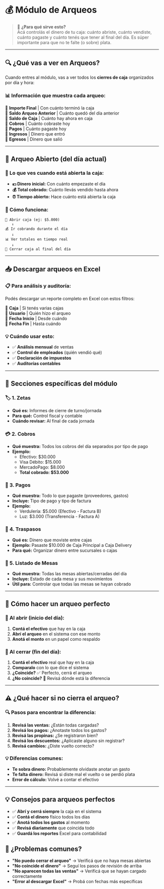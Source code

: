 # 💰 Módulo de Arqueos
<div id="arqueos"></div>

> 🎯 **¿Para qué sirve esto?**  
> Acá controlás el dinero de tu caja: cuánto abriste, cuánto vendiste, cuánto pagaste y cuánto tenés que tener al final del día. Es súper importante para que no te falte (o sobre) plata.

---

## 🔍 **¿Qué vas a ver en Arqueos?**

Cuando entres al módulo, vas a ver todos los **cierres de caja** organizados por día y hora:

### **📊 Información que muestra cada arqueo:**

🔹 **Importe Final** | Con cuánto terminó la caja  
🔹 **Saldo Arqueo Anterior** | Cuánto quedó del día anterior  
🔹 **Saldo de Caja** | Cuánto hay ahora en caja  
🔹 **Cobros** | Cuánto cobraste hoy  
🔹 **Pagos** | Cuánto pagaste hoy  
🔹 **Ingresos** | Dinero que entró  
🔹 **Egresos** | Dinero que salió

---

## 📅 **Arqueo Abierto (del día actual)**

### **👀 Lo que ves cuando está abierta la caja:**
- **💵 Dinero inicial:** Con cuánto empezaste el día
- **💰 Total cobrado:** Cuánto llevás vendido hasta ahora
- **⏰ Tiempo abierto:** Hace cuánto está abierta la caja

### **🔄 Cómo funciona:**
```
🌅 Abrir caja (ej: $5.000)
   ↓
💰 Ir cobrando durante el día
   ↓
📊 Ver totales en tiempo real
   ↓
🌙 Cerrar caja al final del día
```

---

## 📥 **Descargar arqueos en Excel**

### **📋 Para análisis y auditoría:**
Podés descargar un reporte completo en Excel con estos filtros:

🔹 **Caja** | Si tenés varias cajas  
🔹 **Usuario** | Quién hizo el arqueo  
🔹 **Fecha Inicio** | Desde cuándo  
🔹 **Fecha Fin** | Hasta cuándo

### **💡 Cuándo usar esto:**
- ✅ **Análisis mensual** de ventas
- ✅ **Control de empleados** (quién vendió qué)
- ✅ **Declaración de impuestos**
- ✅ **Auditorías contables**

---

## 📂 **Secciones específicas del módulo**

### **🏷️ 1. Zetas**
- **Qué es:** Informes de cierre de turno/jornada
- **Para qué:** Control fiscal y contable
- **Cuándo revisar:** Al final de cada jornada

### **💳 2. Cobros**
- **Qué muestra:** Todos los cobros del día separados por tipo de pago
- **Ejemplo:**
  - Efectivo: $30.000
  - Visa Débito: $15.000  
  - MercadoPago: $8.000
  - **Total cobrado: $53.000**

### **💸 3. Pagos**
- **Qué muestra:** Todo lo que pagaste (proveedores, gastos)
- **Incluye:** Tipo de pago y tipo de factura
- **Ejemplo:**
  - Verdulería: $5.000 (Efectivo - Factura B)
  - Luz: $3.000 (Transferencia - Factura A)

### **🔄 4. Traspasos**  
- **Qué es:** Dinero que moviste entre cajas
- **Ejemplo:** Pasaste $10.000 de Caja Principal a Caja Delivery
- **Para qué:** Organizar dinero entre sucursales o cajas

### **🏪 5. Listado de Mesas**
- **Qué muestra:** Todas las mesas abiertas/cerradas del día
- **Incluye:** Estado de cada mesa y sus movimientos
- **Útil para:** Controlar que todas las mesas se hayan cobrado

---

## 🔢 **Cómo hacer un arqueo perfecto**

### **🌅 Al abrir (inicio del día):**
1. **Contá el efectivo** que hay en la caja
2. **Abrí el arqueo** en el sistema con ese monto
3. **Anotá el monto** en un papel como respaldo

### **🌙 Al cerrar (fin del día):**
1. **Contá el efectivo** real que hay en la caja
2. **Comparalo** con lo que dice el sistema
3. **¿Coincide?** ✅ Perfecto, cerrá el arqueo
4. **¿No coincide?** 🚨 Revisá dónde está la diferencia

---

## ⚠️ **¿Qué hacer si no cierra el arqueo?**

### **🔍 Pasos para encontrar la diferencia:**

1. **Revisá las ventas:** ¿Están todas cargadas?
2. **Revisá los pagos:** ¿Anotaste todos los gastos?
3. **Revisá las propinas:** ¿Se registraron bien?
4. **Revisá los descuentos:** ¿Aplicaste alguno sin registrar?
5. **Revisá cambios:** ¿Diste vuelto correcto?

### **💡 Diferencias comunes:**
- **Te sobra dinero:** Probablemente olvidaste anotar un gasto
- **Te falta dinero:** Revisá si diste mal el vuelto o se perdió plata
- **Error de cálculo:** Volvé a contar el efectivo

---

## 💡 **Consejos para arqueos perfectos**
- ✅ **Abrí y cerrá siempre** la caja en el sistema
- ✅ **Contá el dinero** físico todos los días
- ✅ **Anotá todos los gastos** al momento
- ✅ **Revisá diariamente** que coincida todo
- ✅ **Guardá los reportes** Excel para contabilidad

## 🚨 **¿Problemas comunes?**
- **"No puedo cerrar el arqueo"** → Verificá que no haya mesas abiertas
- **"No coincide el dinero"** → Seguí los pasos de revisión de arriba
- **"No aparecen todas las ventas"** → Verificá que se hayan cargado correctamente
- **"Error al descargar Excel"** → Probá con fechas más específicas
